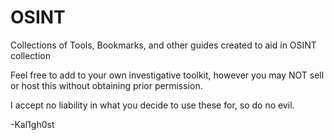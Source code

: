 # OSINT

Collections of Tools, Bookmarks, and other guides created to aid in OSINT collection

Feel free to add to your own investigative toolkit, however you may NOT sell or host this without obtaining prior permission.

I accept no liability in what you decide to use these for, so do no evil.

-Kal1gh0st
